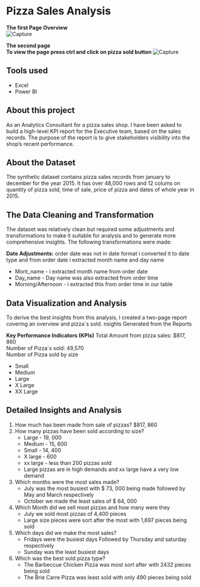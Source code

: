# Pizza Sales Analysis  
**The first Page Overview**   
![Capture](https://github.com/user-attachments/assets/c0a7a5de-9433-48ea-be49-7a3c33de6a2e)


**The second page**  
**To view the page press ctrl and click on pizza sold button**
![Capture](https://github.com/user-attachments/assets/e104bc44-fe64-4180-becd-1404153cc839)



## Tools used
- Excel
- Power BI  
## About this project  
As an Analytics Consultant for a pizza sales shop. I have been asked to build a high-level KPI report for the Executive team, based on the sales records. The purpose of the report is to give stakeholders visibility into the shop’s recent performance.  

## About the Dataset  
The synthetic dataset contains pizza sales records from january to december for the year 2015. It has over 48,000 rows and 12 colums on quantity of pizza sold, time of sale, price of pizza and dates of whole year in 2015.

## The Data Cleaning and Transformation
The dataset was relatively clean but required some adjustments and transformations to make it suitable for analysis and to generate more comprehensive insights. The following transformations were made:

**Date Adjustments:** order date was not in date format i converted it to date type and from order date i extracted month name and day name
- Mont_name - i extracted month name from order date
- Day_name - Day name was also extracted from order time
- Morning/Afternoon - i extracted this from order time in our table 

## Data Visualization and Analysis
To derive the best insights from this analysis, I created a two-page report covering an overview and pizza`s sold.
nsights Generated from the Reports

**Key Performance Indicators (KPIs)**
Total Amount from pizza sales: $817, 860  
Number of Pizza`s sold: 49,570  
Number of Pizza sold by size  
 - Small 
 - Medium 
 - Large 
 - X Large  
 - XX Large 

## Detailed Insights and Analysis
1. How much has been made from sale of pizzas? $817, 860
2. How many pizzas have been sold according to size?
   - Large - 19, 000
   - Medium - 15, 600
   - Small - 14, 400
   - X large - 600
   - xx large - less than 200 pizzas sold
   - Large pizzas are in high demands and xx large have a very low demand
3. Which months were the most sales made?
   - July was the most busiest with $ 73, 000 being made followed by May and March respectively
   - October we made the least sales of $ 64, 000
4. Which Month did we sell most pizzas and how many were they
   - July we sold most pizzas of 4,400 pieces
   - Large size pieces were sort after the most with 1,697 pieces being sold
5. Which days did we make the most sales?
    - Fridays were the busiest days Followed by Thursday and saturday respectively
    - Sunday was the least busiest days
6. Which was the best sold pizza type?
    - The Barbeccue Chicken Pizza was most sort after with 2432 pieces being sold
    - The Brie Carre Pizza was least sold with only 490 pieces being sold

